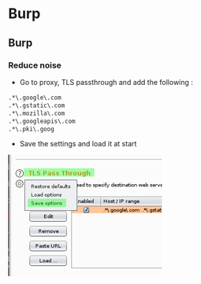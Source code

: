 # Burp

## Burp

### Reduce noise

* Go to proxy, TLS passthrough and add the following :

```
.*\.google\.com 
.*\.gstatic\.com
.*\.mozilla\.com
.*\.googleapis\.com
.*\.pki\.goog
```

* Save the settings and load it at start

![](<../../../../.gitbook/assets/image (36) (1).png>)

